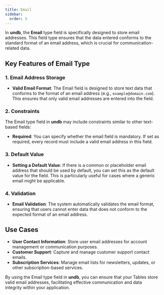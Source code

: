 ```yaml
---
title: Email
sidebar:
  order: 3
---
```


In **undb**, the **Email** type field is specifically designed to store email addresses. This field type ensures that the data entered conforms to the standard format of an email address, which is crucial for communication-related data.

## Key Features of Email Type

### 1. Email Address Storage

- **Valid Email Format**: The Email field is designed to store text data that conforms to the format of an email address (e.g., `example@domain.com`). This ensures that only valid email addresses are entered into the field.

### 2. Constraints

The Email type field in **undb** may include constraints similar to other text-based fields:

- **Required**: You can specify whether the email field is mandatory. If set as required, every record must include a valid email address in this field.

### 3. Default Value

- **Setting a Default Value**: If there is a common or placeholder email address that should be used by default, you can set this as the default value for the field. This is particularly useful for cases where a generic email might be applicable.

### 4. Validation

- **Email Validation**: The system automatically validates the email format, ensuring that users cannot enter data that does not conform to the expected format of an email address.

## Use Cases

- **User Contact Information**: Store user email addresses for account management or communication purposes.
- **Customer Support**: Capture and manage customer support contact emails.
- **Subscription Services**: Manage email lists for newsletters, updates, or other subscription-based services.

By using the Email type field in **undb**, you can ensure that your Tables store valid email addresses, facilitating effective communication and data integrity within your application.
